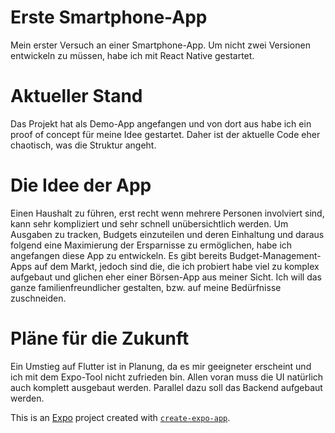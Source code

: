# Erste Smartphone-App
Mein erster Versuch an einer Smartphone-App. Um nicht zwei Versionen entwickeln zu müssen, habe ich mit React Native gestartet.

# Aktueller Stand
Das Projekt hat als Demo-App angefangen und von dort aus habe ich ein proof of concept für meine Idee gestartet.
Daher ist der aktuelle Code eher chaotisch, was die Struktur angeht.

# Die Idee der App
Einen Haushalt zu führen, erst recht wenn mehrere Personen involviert sind, kann sehr kompliziert und sehr schnell unübersichtlich werden.
Um Ausgaben zu tracken, Budgets einzuteilen und deren Einhaltung und daraus folgend eine Maximierung der Ersparnisse zu ermöglichen, habe ich angefangen diese App zu entwickeln.
Es gibt bereits Budget-Management-Apps auf dem Markt, jedoch sind die, die ich probiert habe viel zu komplex aufgebaut und glichen eher einer Börsen-App aus meiner Sicht.
Ich will das ganze familienfreundlicher gestalten, bzw. auf meine Bedürfnisse zuschneiden.

# Pläne für die Zukunft
Ein Umstieg auf Flutter ist in Planung, da es mir geeigneter erscheint und ich mit dem Expo-Tool nicht zufrieden bin.
Allen voran muss die UI natürlich auch komplett ausgebaut werden. Parallel dazu soll das Backend aufgebaut werden.



This is an [Expo](https://expo.dev) project created with [`create-expo-app`](https://www.npmjs.com/package/create-expo-app).
